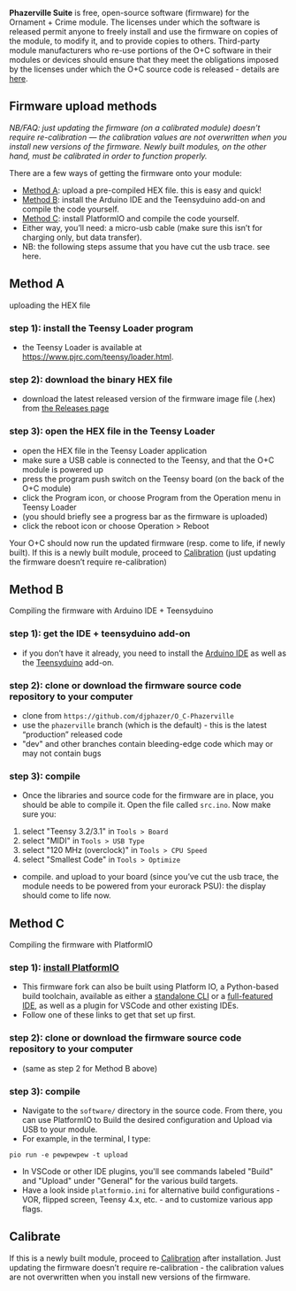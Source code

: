 **Phazerville Suite** is free, open-source software (firmware) for the Ornament + Crime module. The licenses under which the software is released permit anyone to freely install and use the firmware on copies of the module, to modify it, and to provide copies to others. Third-party module manufacturers who re-use portions of the O+C software in their modules or devices should ensure that they meet the obligations imposed by the licenses under which the O+C source code is released - details are [here](https://ornament-and-cri.me/licensing/).

## Firmware upload methods
_NB/FAQ: just updating the firmware (on a calibrated module) doesn’t require re-calibration — the calibration values are not overwritten when you install new versions of the firmware. Newly built modules, on the other hand, must be calibrated in order to function properly._

There are a few ways of getting the firmware onto your module:

* [Method A](#method-a): upload a pre-compiled HEX file. this is easy and quick!
* [Method B](#method-b): install the Arduino IDE and the Teensyduino add-on and compile the code yourself.
* [Method C](#method-c): install PlatformIO and compile the code yourself.
* Either way, you’ll need: a micro-usb cable (make sure this isn’t for charging only, but data transfer).
* NB: the following steps assume that you have cut the usb trace. see here.

## Method A
uploading the HEX file

### step 1): install the Teensy Loader program
- the Teensy Loader is available at https://www.pjrc.com/teensy/loader.html.

### step 2): download the binary HEX file
- download the latest released version of the firmware image file (.hex) from [the Releases page](https://github.com/djphazer/O_C-Phazerville/releases)

### step 3): open the HEX file in the Teensy Loader
- open the HEX file in the Teensy Loader application
- make sure a USB cable is connected to the Teensy, and that the O+C module is powered up
- press the program push switch on the Teensy board (on the back of the O+C module)
- click the Program icon, or choose Program from the Operation menu in Teensy Loader
- (you should briefly see a progress bar as the firmware is uploaded)
- click the reboot icon or choose Operation > Reboot

Your O+C should now run the updated firmware (resp. come to life, if newly built). If this is a newly built module, proceed to [Calibration](https://ornament-and-cri.me/calibration/) (just updating the firmware doesn’t require re-calibration)

## Method B
Compiling the firmware with Arduino IDE + Teensyduino

### step 1): get the IDE + teensyduino add-on
- if you don’t have it already, you need to install the [Arduino IDE](https://www.arduino.cc/en/software) as well as the [Teensyduino](https://www.pjrc.com/teensy/td_download.html) add-on.

### step 2): clone or download the firmware source code repository to your computer
- clone from `https://github.com/djphazer/O_C-Phazerville`
- use the `phazerville` branch (which is the default) - this is the latest “production” released code
- "dev" and other branches contain bleeding-edge code which may or may not contain bugs

### step 3): compile
- Once the libraries and source code for the firmware are in place, you should be able to compile it. Open the file called `src.ino`. Now make sure you:
1. select "Teensy 3.2/3.1" in `Tools > Board`
2. select "MIDI" in `Tools > USB Type`
3. select "120 MHz (overclock)" in `Tools > CPU Speed`
4. select "Smallest Code" in `Tools > Optimize`
- compile. and upload to your board (since you’ve cut the usb trace, the module needs to be powered from your eurorack PSU): the display should come to life now.

## Method C
Compiling the firmware with PlatformIO

### step 1): [install PlatformIO](https://platformio.org/install)
- This firmware fork can also be built using Platform IO, a Python-based build toolchain, available as either a [standalone CLI](https://docs.platformio.org/en/latest/core/installation/methods/installer-script.html) or a [full-featured IDE](https://platformio.org/install/ide), as well as a plugin for VSCode and other existing IDEs.
- Follow one of these links to get that set up first.

### step 2): clone or download the firmware source code repository to your computer
- (same as step 2 for Method B above)

### step 3): compile
- Navigate to the `software/` directory in the source code. From there, you can use PlatformIO to Build the desired configuration and Upload via USB to your module.
- For example, in the terminal, I type:
```
pio run -e pewpewpew -t upload
```
- In VSCode or other IDE plugins, you'll see commands labeled "Build" and "Upload" under "General" for the various build targets.
- Have a look inside `platformio.ini` for alternative build configurations - VOR, flipped screen, Teensy 4.x, etc. - and to customize various app flags.

## Calibrate

If this is a newly built module, proceed to [Calibration](https://ornament-and-cri.me/calibration/) after installation. Just updating the firmware doesn’t require re-calibration - the calibration values are not overwritten when you install new versions of the firmware.
